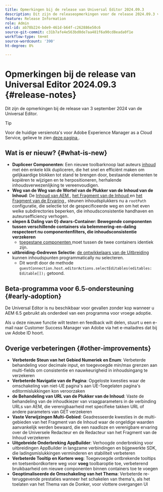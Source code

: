 ```yaml
---
title: Opmerkingen bij de release van Universal Editor 2024.09.3
description: Dit zijn de releaseopmerkingen voor de release 2024.09.3 van de Universal Editor.
feature: Release Information
role: Admin
exl-id: ab78b224-bde9-461d-b64f-c262886e50c6
source-git-commit: c31b7afe4e563bd0de7aa481f6a90cd8eada0f1e
workflow-type: tm+mt
source-wordcount: '390'
ht-degree: 0%

---
```


# Opmerkingen bij de release van Universal Editor 2024.09.3 {#release-notes}

Dit zijn de opmerkingen bij de release van 3 september 2024 van de Universal Editor.

>[!TIP]
>
>Voor de huidige versienota&#39;s voor Adobe Experience Manager as a Cloud Service, gelieve te zien [ deze pagina ](/help/release-notes/release-notes-cloud/release-notes-current.md).

## Wat is er nieuw? {#what-is-new}

* **Dupliceer Componenten**: Een nieuwe toolbarknoop laat auteurs [ inhoud ](/help/sites-cloud/authoring/universal-editor/authoring.md#duplicating-components) met één enkele klik dupliceren, die het snel en efficiënt maken om gelijkaardige blokken tot stand te brengen door, bestaande elementen te kopiëren te wijzigen en te herpositioneren, herhalende inhoudsverwezenlijking te vereenvoudigen.
* **Weg van de Weg van de Wortel van de Plukker van de Inhoud van de Inhoud**: De [ Inhoud van AEM ](/help/implementing/universal-editor/field-types.md#aem-content), [ het Fragment van de Inhoud ](/help/implementing/universal-editor/field-types.md#content-fragment) en [ het Fragment van de Ervaring ](/help/implementing/universal-editor/field-types.md#experience-fragment), steunen inhoudsplukkers nu a `rootPath` configuratie, die selectie tot de gespecificeerde weg en om het even welke subdirectories beperken, die inhoudsconsistentie handhaven en auteursefficiency verhogen.
* **slepen &amp; Daling van 0} dwars-Container: Bewegende componenten tussen verschillende containers via belemmering-en-daling respecteert nu componentenfilters, die inhoudsconsistentie verzekeren**
   * [ toegestane componenten ](/help/implementing/universal-editor/filtering.md) moet tussen de twee containers identiek zijn.
* **uitbreiding-Gedreven Selectie**: [ de ontwikkelaars van de Uitbreiding ](/help/implementing/universal-editor/extending.md) kunnen inhoudspunten programmatically nu selecteren.
   * Dit wordt door de methode `guestConnection.host.editorActions.selectEditables(editables: Editable[]);` getoond.

## Beta-programma voor 6.5-ondersteuning {#early-adoption}

De Universal Editor is nu beschikbaar voor gevallen zonder kop wanneer u AEM 6.5 gebruikt als onderdeel van een programma voor vroege adoptie.

Als u deze nieuwe functie wilt testen en feedback wilt delen, stuurt u een e-mail naar Customer Success Manager van Adobe via het e-mailadres dat bij uw Adobe ID hoort.

## Overige verbeteringen {#other-improvements}

* **Verbeterde Steun van het Gebied Numeriek en Enum**: Verbeterde behandeling voor decimale input, en toegevoegde min/max grenzen aan multi-fields om consistentie en nauwkeurigheid in inhoudsingang te verzekeren
* **Verbeterde Navigatie van de Pagina**: Opgeloste kwesties waar de omschakeling van niet-UE pagina&#39;s aan UE-Toegelaten pagina&#39;s editormislukkingen kon veroorzaken
* **de Behandeling van URL van de Plukker van de Inhoud**: Vaste de behandeling van de inhoudkiezer van vraagparameters in de verbinding URLs van AEM, die verenigbaarheid met specifieke takken URL of andere parameters van GET verzekeren
* **Vaste Verwijzingen Multi-Gebied**: Geadresseerde kwesties in de multi-gebieden van het Fragment van de Inhoud waar de ongeldige waarden aanvankelijk werden bewaard, die een naadloze en verenigbare ervaring over de Universele Redacteur en de Redacteur van het Fragment van de Inhoud verzekeren
* **Uitgebreide Onderbreking AppBuilder**: Verhoogde onderbreking voor uitbreidingen AppBuilder in langzame verbindingen en bijgewerkte SDK, die ladingsmislukkingen verminderen en stabiliteit verbeteren
* **Verbeterde Tooltip en Kortere weg**: Toegevoegde ontbrekende tooltips en toetsenbordkortere weg voor **voeg** toolbaroptie toe, verbeterend bruikbaarheid om nieuwe componenten binnen containers toe te voegen
* **Geoptimaliseerde de Omschakeling van het Thema**: Verbeterde re-teruggevende prestaties wanneer het schakelen van thema&#39;s, als het toelaten van het Thema van de Donker, voor vlottere overgangen UI
